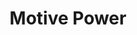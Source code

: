 ---
layout: category
title: Motive Power
description: The Pennsylvania Railroad's motive power fleet.
dir: motive-power
---